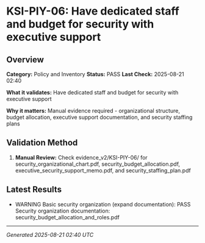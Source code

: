 # KSI-PIY-06: Have dedicated staff and budget for security with executive support

## Overview

**Category:** Policy and Inventory
**Status:** PASS
**Last Check:** 2025-08-21 02:40

**What it validates:** Have dedicated staff and budget for security with executive support

**Why it matters:** Manual evidence required - organizational structure, budget allocation, executive support documentation, and security staffing plans

## Validation Method

1. **Manual Review:** Check evidence_v2/KSI-PIY-06/ for security_organizational_chart.pdf, security_budget_allocation.pdf, executive_security_support_memo.pdf, and security_staffing_plan.pdf

## Latest Results

- WARNING Basic security organization (expand documentation): PASS Security organization documentation: security_budget_allocation_and_roles.pdf

---
*Generated 2025-08-21 02:40 UTC*